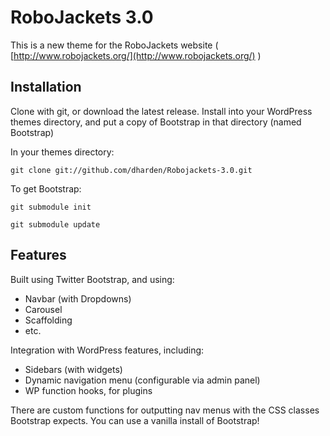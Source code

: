 RoboJackets 3.0
================================

This is a new theme for the RoboJackets website ( [http://www.robojackets.org/](http://www.robojackets.org/) )

Installation
-------------------------

Clone with git, or download the latest release. Install into your WordPress themes directory, and put a copy of Bootstrap in that directory (named Bootstrap)

In your themes directory:

`git clone git://github.com/dharden/Robojackets-3.0.git`

To get Bootstrap:

`git submodule init`

`git submodule update`

Features
-------------------------
Built using Twitter Bootstrap, and using:
* Navbar (with Dropdowns)
* Carousel
* Scaffolding
* etc.

Integration with WordPress features, including:
* Sidebars (with widgets)
* Dynamic navigation menu (configurable via admin panel)
* WP function hooks, for plugins
 
There are custom functions for outputting nav menus with the CSS classes Bootstrap expects. You can use a vanilla install of Bootstrap!
